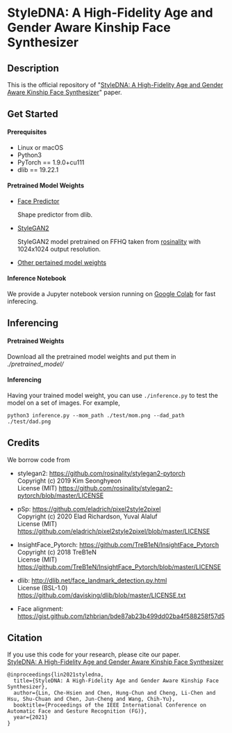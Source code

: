 # StyleDNA: A High-Fidelity Age and Gender Aware Kinship Face Synthesizer

## Description

This is the official repository of "[StyleDNA: A High-Fidelity Age and Gender Aware Kinship Face Synthesizer]()" paper.

## Get Started

#### Prerequisites

- Linux or macOS
- Python3
- PyTorch == 1.9.0+cu111
- dlib == 19.22.1

#### Pretrained Model Weights

- [Face Predictor](http://dlib.net/files/shape_predictor_68_face_landmarks.dat.bz2)

  Shape predictor from dlib.

- [StyleGAN2](https://drive.google.com/file/d/1EM87UquaoQmk17Q8d5kYIAHqu0dkYqdT/view)

  StyleGAN2 model pretrained on FFHQ taken from [rosinality](https://github.com/rosinality/stylegan2-pytorch) with 1024x1024 output resolution.

- [Other pertained model weights](https://drive.google.com/drive/folders/1ExZtCMFeLP4y5VYNg9rQWnkBCxbQ38xc?usp=sharing)



#### Inference Notebook

We provide a Jupyter notebook version running on [Google Colab](https://colab.research.google.com/drive/1FHf5ftbYtAfvODEqj5lp-S1cir44UniT?usp=sharing) for fast inferecing.



## Inferencing

#### Pretrained Weights

Download all the pretrained model weights and put them in *./pretrained_model/*

#### Inferencing

Having your trained model weight, you can use `./inference.py` to test the model on a set of images.
For example,

```
python3 inference.py --mom_path ./test/mom.png --dad_path ./test/dad.png
```



## Credits

We borrow code from
 - stylegan2: https://github.com/rosinality/stylegan2-pytorch  
  Copyright (c) 2019 Kim Seonghyeon  
  License (MIT) https://github.com/rosinality/stylegan2-pytorch/blob/master/LICENSE  

 - pSp: https://github.com/eladrich/pixel2style2pixel  
  Copyright (c) 2020 Elad Richardson, Yuval Alaluf  
  License (MIT) https://github.com/eladrich/pixel2style2pixel/blob/master/LICENSE  

 - InsightFace_Pytorch: https://github.com/TreB1eN/InsightFace_Pytorch  
  Copyright (c) 2018 TreB1eN  
  License (MIT) https://github.com/TreB1eN/InsightFace_Pytorch/blob/master/LICENSE  

 - dlib: http://dlib.net/face_landmark_detection.py.html  
  License (BSL-1.0) https://github.com/davisking/dlib/blob/master/LICENSE.txt  

 - Face alignment: https://gist.github.com/lzhbrian/bde87ab23b499dd02ba4f588258f57d5



## Citation

If you use this code for your research, please cite our paper.  
[StyleDNA: A High-Fidelity Age and Gender Aware Kinship Face Synthesizer]()

```
@inproceedings{lin2021styledna,
  title={StyleDNA: A High-Fidelity Age and Gender Aware Kinship Face Synthesizer},
  author={Lin, Che-Hsien and Chen, Hung-Chun and Cheng, Li-Chen and Hsu, Shu-Chuan and Chen, Jun-Cheng and Wang, Chih-Yu},
  booktitle={Proceedings of the IEEE International Conference on Automatic Face and Gesture Recognition (FG)},
  year={2021}
}
```

